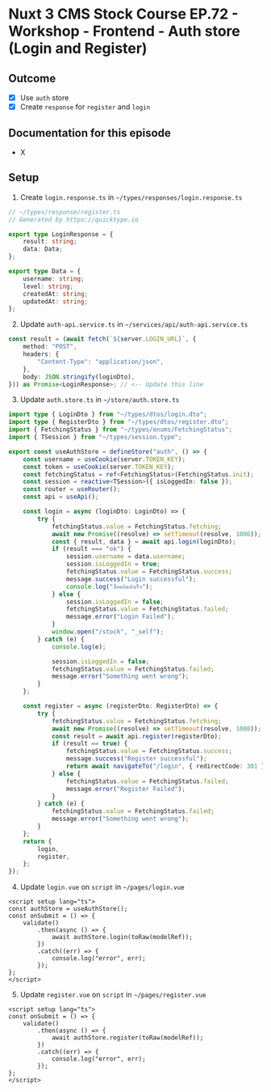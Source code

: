 # Nuxt 3 CMS Stock Course EP.72 - Workshop - Frontend - Auth store (Login and Register)

## Outcome

-   [x] Use `auth` store
-   [x] Create `response` for `register` and `login`

## Documentation for this episode

-   X

## Setup

1. Create `login.response.ts` in `~/types/responses/login.response.ts`

```ts
// ~/types/response/register.ts
// Generated by https://quicktype.io

export type LoginResponse = {
    result: string;
    data: Data;
};

export type Data = {
    username: string;
    level: string;
    createdAt: string;
    updatedAt: string;
};
```

2. Update `auth-api.service.ts` in `~/services/api/auth-api.service.ts`

```ts
const result = (await fetch(`${server.LOGIN_URL}`, {
    method: "POST",
    headers: {
        "Content-Type": "application/json",
    },
    body: JSON.stringify(loginDto),
})) as Promise<LoginResponse>; // <-- Update this line
```

3. Update `auth.store.ts` in `~/store/auth.store.ts`

```ts
import type { LoginDto } from "~/types/dtos/login.dto";
import type { RegisterDto } from "~/types/dtos/register.dto";
import { FetchingStatus } from "~/types/enums/FetchingStatus";
import { TSession } from "~/types/session.type";

export const useAuthStore = defineStore("auth", () => {
    const username = useCookie(server.TOKEN_KEY);
    const token = useCookie(server.TOKEN_KEY);
    const fetchingStatus = ref<FetchingStatus>(FetchingStatus.init);
    const session = reactive<TSession>({ isLoggedIn: false });
    const router = useRouter();
    const api = useApi();

    const login = async (loginDto: LoginDto) => {
        try {
            fetchingStatus.value = FetchingStatus.fetching;
            await new Promise((resolve) => setTimeout(resolve, 1000));
            const { result, data } = await api.login(loginDto);
            if (result === "ok") {
                session.username = data.username;
                session.isLoggedIn = true;
                fetchingStatus.value = FetchingStatus.success;
                message.success("Login successful");
                console.log("ล็อคอินสำเร็จ");
            } else {
                session.isLoggedIn = false;
                fetchingStatus.value = FetchingStatus.failed;
                message.error("Login Failed");
            }
            window.open("/stock", "_self");
        } catch (e) {
            console.log(e);

            session.isLoggedIn = false;
            fetchingStatus.value = FetchingStatus.failed;
            message.error("Something went wrong");
        }
    };

    const register = async (registerDto: RegisterDto) => {
        try {
            fetchingStatus.value = FetchingStatus.fetching;
            await new Promise((resolve) => setTimeout(resolve, 1000));
            const result = await api.register(registerDto);
            if (result == true) {
                fetchingStatus.value = FetchingStatus.success;
                message.success("Register successful");
                return await navigateTo("/login", { redirectCode: 301 });
            } else {
                fetchingStatus.value = FetchingStatus.failed;
                message.error("Register Failed");
            }
        } catch (e) {
            fetchingStatus.value = FetchingStatus.failed;
            message.error("Something went wrong");
        }
    };
    return {
        login,
        register,
    };
});
```

4. Update `login.vue` on `script` in `~/pages/login.vue`

```vue
<script setup lang="ts">
const authStore = useAuthStore();
const onSubmit = () => {
    validate()
        .then(async () => {
            await authStore.login(toRaw(modelRef));
        })
        .catch((err) => {
            console.log("error", err);
        });
};
</script>
```

5. Update `register.vue` on `script` in `~/pages/register.vue`

```vue
<script setup lang="ts">
const onSubmit = () => {
    validate()
        .then(async () => {
            await authStore.register(toRaw(modelRef));
        })
        .catch((err) => {
            console.log("error", err);
        });
};
</script>
```
